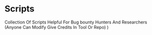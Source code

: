 # Scripts
Collection Of Scripts Helpful For Bug bounty Hunters And Researchers (Anyone Can Modify Give Credits In Tool Or Repo) ) 
